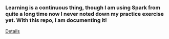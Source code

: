 ### Learning is a continuous thing, though I am using Spark from quite a long time now I never noted down my practice exercise yet. With this repo, I am documenting it!

[Details](https://github.com/vivek-bombatkar/Spark-with-Python---My-learning-notes-)

